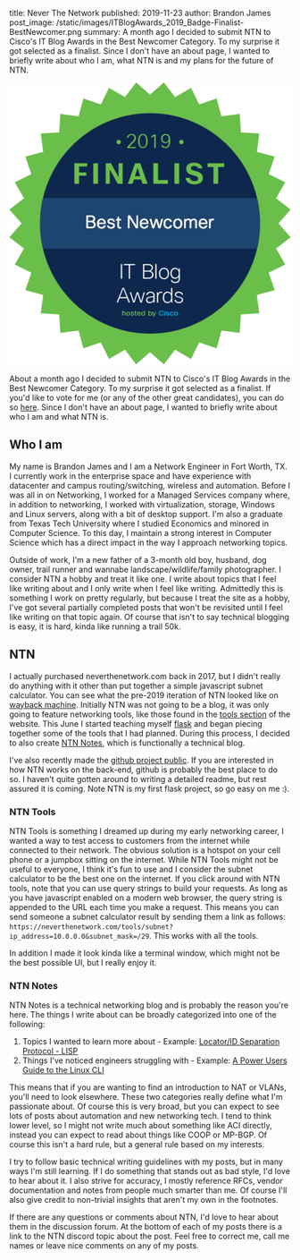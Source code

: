 title: Never The Network
published: 2019-11-23
author: Brandon James
post_image: /static/images/ITBlogAwards_2019_Badge-Finalist-BestNewcomer.png
summary: A month ago I decided to submit NTN to Cisco's IT Blog Awards in the Best Newcomer Category. To my surprise it got selected as a finalist. Since I don't have an about page, I wanted to briefly write about who I am, what NTN is and my plans for the future of NTN. 

[![Finalist](/static/images/ITBlogAwards_2019_Badge-Finalist-BestNewcomer.png "Finalist")](/static/images/ITBlogAwards_2019_Badge-Finalist-BestNewcomer.png)

About a month ago I decided to submit NTN to Cisco's IT Blog Awards in the Best Newcomer Category. To my surprise it got selected as a finalist. If you'd like to vote for me (or any of the other great candidates), you can do so [here](https://www.ciscofeedback.vovici.com/se/705E3ECD18791A68). Since I don't have an about page, I wanted to briefly write about who I am and what NTN is. 

## Who I am
My name is Brandon James and I am a Network Engineer in Fort Worth, TX. I currently work in the enterprise space and have experience with datacenter and campus routing/switching, wireless and automation. Before I was all in on Networking, I worked for a Managed Services company where, in addition to networking, I worked with virtualization, storage, Windows and Linux servers, along with a bit of desktop support. I'm also a graduate from Texas Tech University where I studied Economics and minored in Computer Science. To this day, I maintain a strong interest in Computer Science which has a direct impact in the way I approach networking topics.

Outside of work, I'm a new father of a 3-month old boy, husband, dog owner, trail runner and wannabe landscape/wildlife/family photographer. I consider NTN a hobby and treat it like one. I write about topics that I feel like writing about and I only write when I feel like writing. Admittedly this is something I work on pretty regularly, but because I treat the site as a hobby, I've got several partially completed posts that won't be revisited until I feel like writing on that topic again. Of course that isn't to say technical blogging is easy, it is hard, kinda like running a trail 50k. 

## NTN

I actually purchased neverthenetwork.com back in 2017, but I didn't really do anything with it other than put together a simple javascript subnet calculator. You can see what the pre-2019 iteration of NTN looked like on [wayback machine](https://web.archive.org/web/20180815153506/https://neverthenetwork.com/). Initially NTN was not going to be a blog, it was only going to feature networking tools, like those found in the [tools section](https://neverthenetwork.com/tools) of the website. This June I started teaching myself [flask](https://palletsprojects.com/p/flask/) and began piecing together some of the tools that I had planned. During this process, I decided to also create [NTN Notes](https://neverthenetwork.com/notes), which is functionally a technical blog. 

I've also recently made the [github project public](https://github.com/bjames/neverthenetwork). If you are interested in how NTN works on the back-end, github is probably the best place to do so. I haven't quite gotten around to writing a detailed readme, but rest assured it is coming. Note NTN is my first flask project, so go easy on me :). 

### NTN Tools
NTN Tools is something I dreamed up during my early networking career, I wanted a way to test access to customers from the internet while connected to their network. The obvious solution is a hotspot on your cell phone or a jumpbox sitting on the internet. While NTN Tools might not be useful to everyone, I think it's fun to use and I consider the subnet calculator to be the best one on the internet. If you click around with NTN tools, note that you can use query strings to build your requests. As long as you have javascript enabled on a modern web browser, the query string is appended to the URL each time you make a request. This means you can send someone a subnet calculator result by sending them a link as follows: `https://neverthenetwork.com/tools/subnet?ip_address=10.0.0.0&subnet_mask=/29`. This works with all the tools. 

In addition I made it look kinda like a terminal window, which might not be the best possible UI, but I really enjoy it.

### NTN Notes
NTN Notes is a technical networking blog and is probably the reason you're here. The things I write about can be broadly categorized into one of the following:

1) Topics I wanted to learn more about - Example: [Locator/ID Separation Protocol - LISP](https://neverthenetwork.com/notes/lisp/)
2) Things I've noticed engineers struggling with - Example: [A Power Users Guide to the Linux CLI](https://neverthenetwork.com/notes/linux_cli/)

This means that if you are wanting to find an introduction to NAT or VLANs, you'll need to look elsewhere. These two categories really define what I'm passionate about. Of course this is very broad, but you can expect to see lots of posts about automation and new networking tech. I tend to think lower level, so I might not write much about something like ACI directly, instead you can expect to read about things like COOP or MP-BGP. Of course this isn't a hard rule, but a general rule based on my interests.

I try to follow basic technical writing guidelines with my posts, but in many ways I'm still learning. If I do something that stands out as bad style, I'd love to hear about it. I also strive for accuracy, I mostly reference RFCs, vendor documentation and notes from people much smarter than me. Of course I'll also give credit to non-trivial insights that aren't my own in the footnotes. 

If there are any questions or comments about NTN, I'd love to hear about them in the discussion forum. At the bottom of each of my posts there is a link to the NTN discord topic about the post. Feel free to correct me, call me names or leave nice comments on any of my posts.

